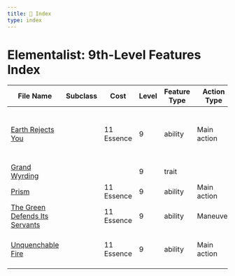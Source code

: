 ```yaml
---
title: 📑 Index
type: index
---
```


# Elementalist: 9th-Level Features Index

| File Name                                                                   | Subclass | Cost       | Level | Feature Type | Action Type | Distance         | Target                            |
| --------------------------------------------------------------------------- | -------- | ---------- | ----- | ------------ | ----------- | ---------------- | --------------------------------- |
| [Earth Rejects You](../Earth%20Rejects%20You)                               |          | 11 Essence | 9     | ability      | Main action | 5 cube within 10 | Each enemy and object in the area |
| [Grand Wyrding](../Grand%20Wyrding)                                         |          |            | 9     | trait        |             |                  |                                   |
| [Prism](../Prism)                                                           |          | 11 Essence | 9     | ability      | Main action | Self             | Self                              |
| [The Green Defends Its Servants](../The%20Green%20Defends%20Its%20Servants) |          | 11 Essence | 9     | ability      | Maneuver    | Ranged 10        | Self or one ally                  |
| [Unquenchable Fire](../Unquenchable%20Fire)                                 |          | 11 Essence | 9     | ability      | Main action | Ranged 10        | One enemy or object               |
